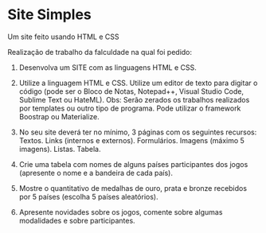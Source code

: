 # Site Simples
 Um site feito usando HTML e CSS

Realização de trabalho da falculdade na qual foi pedido:

1. Desenvolva um SITE com as linguagens HTML e CSS.

2. Utilize a linguagem HTML e CSS. Utilize um editor de texto para digitar o código (pode ser o Bloco de Notas, Notepad++, Visual Studio Code, Sublime Text ou HateML). Obs: Serão zerados os trabalhos realizados por templates ou outro tipo de programa. Pode utilizar o framework Boostrap ou Materialize.

3. No seu site deverá ter no mínimo, 3 páginas com os seguintes recursos:
 Textos.
 Links (internos e externos).
 Formulários.
 Imagens (máximo 5 imagens).
 Listas.
 Tabela.

4. Crie uma tabela com nomes de alguns países participantes dos jogos (apresente o nome e a bandeira de cada país).

5. Mostre o quantitativo de medalhas de ouro, prata e bronze recebidos por 5 países (escolha 5 países aleatórios).

6. Apresente novidades sobre os jogos, comente sobre algumas modalidades e sobre participantes.